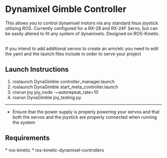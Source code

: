 <h1>Dynamixel Gimble Controller</h1>
This allows you to control dynamixel motors via any standard linux joystick utilizing ROS. Currently configured for a RX-28 and
RX-24F Servo, but can be easily altered to fit any system of dynamixels. Designed on ROS-Kinetic.

\
If you intend to add additional servos to create an arm/etc you need to edit the yaml and the launch files
include in order to serve your project
<h2>Launch Instructions</h2>


1. roslaunch DynaGimble controller_manager.launch
2. roslaunch DynaGimble start_meta_controller.launch
3. rosrun joy joy_node -~autorepeat_rate=10
4. rosrun DynaGimble joy_testing.py

***
* Ensure that the power supply is properly powering your servos and that both the servos and the joystick are properly connected when running the system

<h2>Requirements</h2>
* ros-kinetic
* ros-kinetic-dynamixel-controllers
